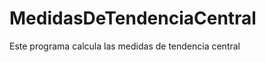 MedidasDeTendenciaCentral
=========================

Este programa calcula las medidas de tendencia central